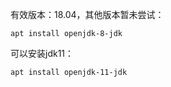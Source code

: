 有效版本：18.04，其他版本暂未尝试：
```
apt install openjdk-8-jdk
```
可以安装jdk11：
```
apt install openjdk-11-jdk
```
